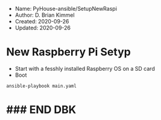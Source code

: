* Name:    PyHouse-ansible/SetupNewRaspi
* Author:  D. Brian Kimmel
* Created: 2020-09-26
* Updated: 2020-09-26

# New Raspberry Pi Setyp

* Start with a fesshly installed Raspberry OS on a SD card
* Boot

```
ansible-playbook main.yaml
```

# ### END DBK